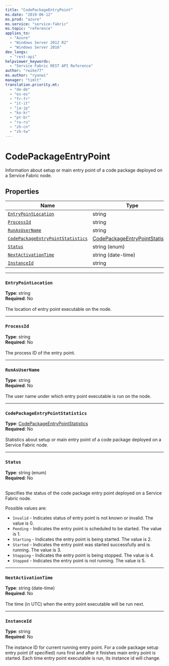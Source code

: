 ```yaml
---
title: "CodePackageEntryPoint"
ms.date: "2019-06-12"
ms.prod: "azure"
ms.service: "service-fabric"
ms.topic: "reference"
applies_to: 
  - "Azure"
  - "Windows Server 2012 R2"
  - "Windows Server 2016"
dev_langs: 
  - "rest-api"
helpviewer_keywords: 
  - "Service Fabric REST API Reference"
author: "rwike77"
ms.author: "ryanwi"
manager: "timlt"
translation.priority.mt: 
  - "de-de"
  - "es-es"
  - "fr-fr"
  - "it-it"
  - "ja-jp"
  - "ko-kr"
  - "pt-br"
  - "ru-ru"
  - "zh-cn"
  - "zh-tw"
---
```

# CodePackageEntryPoint

Information about setup or main entry point of a code package deployed on a Service Fabric node.

## Properties
| Name | Type | Required |
| --- | --- | --- |
| [`EntryPointLocation`](#entrypointlocation) | string | No |
| [`ProcessId`](#processid) | string | No |
| [`RunAsUserName`](#runasusername) | string | No |
| [`CodePackageEntryPointStatistics`](#codepackageentrypointstatistics) | [CodePackageEntryPointStatistics](sfclient-model-codepackageentrypointstatistics.md) | No |
| [`Status`](#status) | string (enum) | No |
| [`NextActivationTime`](#nextactivationtime) | string (date-time) | No |
| [`InstanceId`](#instanceid) | string | No |

____
### `EntryPointLocation`
__Type__: string <br/>
__Required__: No<br/>
<br/>
The location of entry point executable on the node.

____
### `ProcessId`
__Type__: string <br/>
__Required__: No<br/>
<br/>
The process ID of the entry point.

____
### `RunAsUserName`
__Type__: string <br/>
__Required__: No<br/>
<br/>
The user name under which entry point executable is run on the node.

____
### `CodePackageEntryPointStatistics`
__Type__: [CodePackageEntryPointStatistics](sfclient-model-codepackageentrypointstatistics.md) <br/>
__Required__: No<br/>
<br/>
Statistics about setup or main entry point  of a code package deployed on a Service Fabric node.

____
### `Status`
__Type__: string (enum) <br/>
__Required__: No<br/>
<br/>


Specifies the status of the code package entry point deployed on a Service Fabric node.

Possible values are: 

  - `Invalid` - Indicates status of entry point is not known or invalid. The value is 0.
  - `Pending` - Indicates the entry point is scheduled to be started. The value is 1.
  - `Starting` - Indicates the entry point is being started. The value is 2.
  - `Started` - Indicates the entry point was started successfully and is running. The value is 3.
  - `Stopping` - Indicates the entry point is being stopped. The value is 4.
  - `Stopped` - Indicates the entry point is not running. The value is 5.



____
### `NextActivationTime`
__Type__: string (date-time) <br/>
__Required__: No<br/>
<br/>
The time (in UTC) when the entry point executable will be run next.

____
### `InstanceId`
__Type__: string <br/>
__Required__: No<br/>
<br/>
The instance ID for current running entry point. For a code package setup entry point (if specified) runs first and after it finishes main entry point is started. Each time entry point executable is run, its instance id will change.
